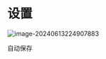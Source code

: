# 设置

![image-20240613224907883](https://cdn.jsdelivr.net/gh/sword4869/pic1@main/images/202406171554253.png)

自动保存